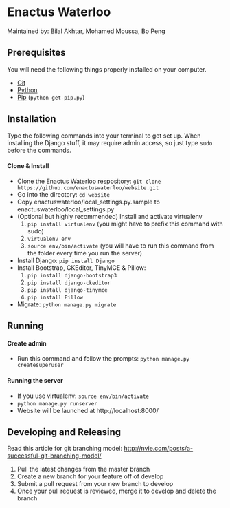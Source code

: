 # Enactus Waterloo

Maintained by: Bilal Akhtar, Mohamed Moussa, Bo Peng

## Prerequisites

You will need the following things properly installed on your computer.

* [Git](http://git-scm.com/)
* [Python](https://www.python.org/)
* [Pip](https://pip.pypa.io/en/stable/index.html) (`python get-pip.py`)

## Installation

Type the following commands into your terminal to get set up. When installing the Django stuff, it may require admin access, so just type `sudo` before the commands.

#### Clone & Install
* Clone the Enactus Waterloo respository: `git clone https://github.com/enactuswaterloo/website.git`
* Go into the directory: `cd website`
* Copy enactuswaterloo/local_settings.py.sample to enactuswaterloo/local_settings.py
* (Optional but highly recommended) Install and activate virtualenv
  1. `pip install virtualenv` (you might have to prefix this command with sudo)
  1. `virtualenv env`
  1. `source env/bin/activate` (you will have to run this command from the folder every time you run the server)
* Install Django: `pip install Django`
* Install Bootstrap, CKEditor, TinyMCE & Pillow:
  1. `pip install django-bootstrap3`
  1. `pip install django-ckeditor`
  1. `pip install django-tinymce`
  1. `pip install Pillow`
* Migrate: `python manage.py migrate`

## Running

#### Create admin
* Run this command and follow the prompts: `python manage.py createsuperuser`

#### Running the server
* If you use virtualenv: `source env/bin/activate`
* `python manage.py runserver`
* Website will be launched at http://localhost:8000/

## Developing and Releasing
Read this article for git branching model: http://nvie.com/posts/a-successful-git-branching-model/

1. Pull the latest changes from the master branch
1. Create a new branch for your feature off of develop
1. Submit a pull request from your new branch to develop
1. Once your pull request is reviewed, merge it to develop and delete the branch

